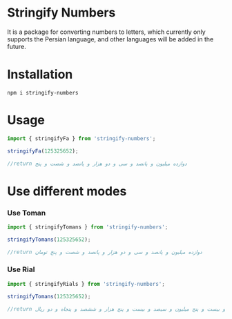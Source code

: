# Stringify Numbers

It is a package for converting numbers to letters, which currently only supports the Persian language, and other languages will be added in the future.

# Installation

`npm i stringify-numbers`

# Usage

```js
import { stringifyFa } from 'stringify-numbers';

stringifyFa(125325652);

//return دوازده میلیون و پانصد و سی و دو هزار و پانصد و شصت و پنج
```

# Use different modes

### Use Toman

```js
import { stringifyTomans } from 'stringify-numbers';

stringifyTomans(125325652);

//return دوازده میلیون و پانصد و سی و دو هزار و پانصد و شصت و پنج تومان
```

### Use Rial

```js
import { stringifyRials } from 'stringify-numbers';

stringifyTomans(125325652);

//return یکصد و بیست و پنج میلیون و سیصد و بیست و پنج هزار و ششصد و پنجاه و دو ریال
```
